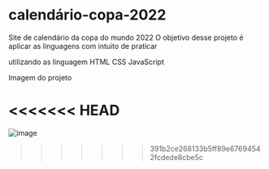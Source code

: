 # calendário-copa-2022

Site de calendário da copa do mundo 2022
O objetivo desse projeto é aplicar as linguagens com intuito de praticar 

utilizando as linguagem 
HTML 
CSS
JavaScript

Imagem do projeto

<<<<<<< HEAD
=======
![image](https://user-images.githubusercontent.com/103325619/200090755-189c01f0-a0be-48af-bd35-cf3fc27706c9.png)
>>>>>>> 391b2ce268133b5ff89e67694542fcdede8cbe5c
